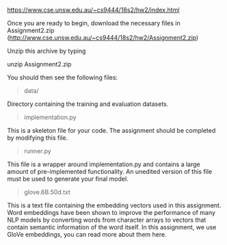 https://www.cse.unsw.edu.au/~cs9444/18s2/hw2/index.html

Once you are ready to begin, download the necessary files in Assignment2.zip (http://www.cse.unsw.edu.au/~cs9444/18s2/hw2/Assignment2.zip)

Unzip this archive by typing

unzip Assignment2.zip

You should then see the following files:

>data/  	  

Directory containing the training and evaluation datasets.

>implementation.py  	 

This is a skeleton file for your code. The assignment should be completed by modifying this file.

>runner.py	  

This file is a wrapper around implementation.py and contains a large amount of pre-implemented functionality. An unedited version of this file must be used to generate your final model.

>glove.6B.50d.txt	  

This is a text file containing the embedding vectors used in this assignment. Word embeddings have been shown to improve the performance of many NLP models by converting words from character arrays to vectors that contain semantic information of the word itself. In this assignment, we use GloVe embeddings, you can read more about them here.
